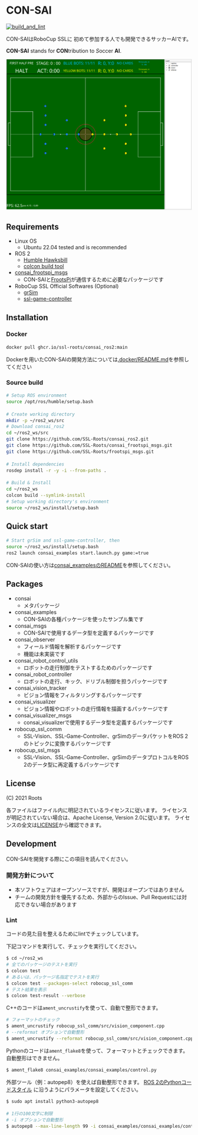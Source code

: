 # CON-SAI 

[![build_and_lint](https://github.com/SSL-Roots/consai_ros2/actions/workflows/build_lint.yaml/badge.svg?branch=main)](https://github.com/SSL-Roots/consai_ros2/actions/workflows/build_lint.yaml)

CON-SAIはRoboCup SSLに 初めて参加する人でも開発できるサッカーAIです。

**CON-SAI** stands for **CON**tribution to *S*occer **AI**.

![](./resources/consai_visualizer.png)

## Requirements

- Linux OS
    - Ubuntu 22.04 tested and is recommended
- ROS 2
    - [Humble Hawksbill](https://docs.ros.org/en/humble/Installation.html)
    - [colcon build tool](https://docs.ros.org/en/humble/Tutorials/Colcon-Tutorial.html)
- [consai_frootspi_msgs](https://github.com/SSL-Roots/consai_frootspi_msgs)
    - CON-SAIと[FrootsPi](https://github.com/SSL-Roots/FrootsPi)が通信するために必要なパッケージです
- RoboCup SSL Official Softwares (Optional)
    - [grSim](https://github.com/RoboCup-SSL/grSim)
    - [ssl-game-controller](https://github.com/RoboCup-SSL/ssl-game-controller)


## Installation

### Docker

```sh
docker pull ghcr.io/ssl-roots/consai_ros2:main
```

Dockerを用いたCON-SAIの開発方法については[.docker/README.md](.docker/README.md)を参照してください

### Source build

```sh
# Setup ROS environment
source /opt/ros/humble/setup.bash

# Create working directory
mkdir -p ~/ros2_ws/src
# Download consai_ros2
cd ~/ros2_ws/src
git clone https://github.com/SSL-Roots/consai_ros2.git
git clone https://github.com/SSL-Roots/consai_frootspi_msgs.git
git clone https://github.com/SSL-Roots/frootspi_msgs.git

# Install dependencies
rosdep install -r -y -i --from-paths .

# Build & Install
cd ~/ros2_ws
colcon build --symlink-install
# Setup working directory's environment
source ~/ros2_ws/install/setup.bash
```

## Quick start

```sh
# Start grSim and ssl-game-controller, then
source ~/ros2_ws/install/setup.bash
ros2 launch consai_examples start.launch.py game:=true
```

CON-SAIの使い方は[consai_examplesのREADME](./consai_examples/README.md)を参照してください。

## Packages

- consai
  - メタパッケージ
- consai_examples
  - CON-SAIの各種パッケージを使ったサンプル集です
- consai_msgs
  - CON-SAIで使用するデータ型を定義するパッケージです
- consai_observer
  - フィールド情報を解析するパッケージです
  - 機能は未実装です
- consai_robot_control_utils
  - ロボットの走行制御をテストするためのパッケージです
- consai_robot_controller
  - ロボットの走行、キック、ドリブル制御を担うパッケージです
- consai_vision_tracker
  - ビジョン情報をフィルタリングするパッケージです
- consai_visualizer
  - ビジョン情報やロボットの走行情報を描画するパッケージです
- consai_visualizer_msgs
  - consai_visualizerで使用するデータ型を定義するパッケージです
- robocup_ssl_comm
  - SSL-Vision、SSL-Game-Controller、grSimのデータパケットをROS 2のトピックに変換するパッケージです
- robocup_ssl_msgs
  - SSL-Vision、SSL-Game-Controller、grSimのデータプロトコルをROS 2のデータ型に再定義するパッケージです

## License

(C) 2021 Roots

各ファイルはファイル内に明記されているライセンスに従います。
ライセンスが明記されていない場合は、Apache License, Version 2.0に従います。
ライセンスの全文は[LICENSE](./LICENSE)から確認できます。

## Development

CON-SAIを開発する際にこの項目を読んでください。

### 開発方針について

- 本ソフトウェアはオープンソースですが、開発はオープンではありません
- チームの開発方針を優先するため、外部からのIssue、Pull Requestには対応できない場合があります

### Lint

コードの見た目を整えるためにlintでチェックしています。

下記コマンドを実行して、チェックを実行してください。

```sh
$ cd ~/ros2_ws
# 全てのパッケージのテストを実行
$ colcon test
# あるいは、パッケージ名指定でテストを実行
$ colcon test --packages-select robocup_ssl_comm 
# テスト結果を表示
$ colcon test-result --verbose
```

C++のコードは`ament_uncrustify`を使って、自動で整形できます。

```sh
# フォーマットのチェック
$ ament_uncrustify robocup_ssl_comm/src/vision_component.cpp
# --reformat オプションで自動整形
$ ament_uncrustify --reformat robocup_ssl_comm/src/vision_component.cpp
```

Pythonのコードは`ament_flake8`を使って、フォーマットとチェックできます。
自動整形はできません。

```sh
$ ament_flake8 consai_examples/consai_examples/control.py
```

外部ツール（例：autopep8）を使えば自動整形できます。
[ROS 2のPythonコードスタイル](https://docs.ros.org/en/humble/Contributing/Code-Style-Language-Versions.html#python)
に沿うようにパラメータを設定してください。

```sh
$ sudo apt install python3-autopep8

# 1行の100文字に制限
# -i オプションで自動整形
$ autopep8 --max-line-length 99 -i consai_examples/consai_examples/control.py
```
